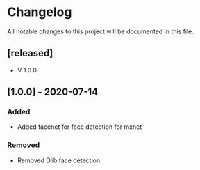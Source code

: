 # Changelog
All notable changes to this project will be documented in this file.

## [released]
- V 1.0.0

## [1.0.0] - 2020-07-14

### Added
- Added facenet for face detection for mxnet

### Removed
- Removed Dlib face detection
